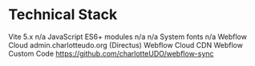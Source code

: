 # Technical Stack

Vite 5.x
n/a
JavaScript ES6+
modules
n/a
n/a
System fonts
n/a
Webflow Cloud
admin.charlotteudo.org (Directus)
Webflow Cloud CDN
Webflow Custom Code
https://github.com/charlotteUDO/webflow-sync
